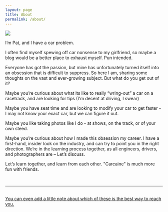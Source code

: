 ```yaml
---
layout: page
title: About
permalink: /about/
---
```


<img class="col one right" src="/img/prof_pic.jpg">

I’m Pat, and I have a car problem.

I often find myself spewing off car nonsense to my girlfriend, so maybe a blog would be a better place to exhaust myself. Pun intended.

Everyone has got the passion, but mine has unfortunately turned itself into an obsession that is difficult to suppress. So here I am, sharing some thoughts on the vast and ever-growing subject. But what do you get out of it?

Maybe you’re curious about what its like to really “wring-out” a car on a racetrack, and are looking for tips (I'm decent at driving, I swear) 

Maybe you have seat time and are looking to modify your car to get faster - I may not know your exact car, but we can figure it out.

Maybe you like taking photos like I do - at shows, on the track, or of your own steed. 

Maybe you’re curious about how I made this obsession my career. I have a first-hand, insider look on the industry, and can try to point you in the right direction. We’re in the learning process together, as all engineers, drivers, and photographers are – Let’s discuss.

Let’s learn together, and learn from each other. "Carcaine" is much more fun with friends.

<br/>
<hr/>
<br/>
<span class="contacticon center">
	<a href="patrickabalex@gmail.com"><i class="fa fa-envelope-square"></i></a>
	<a href="https://github.com/patrickdrives" target="_blank"><i class="fa fa-github-square"></i></a>
	<a href="https://www.instagram.com/patrick.drives/"><i class="fa fa-instagram"></i>
	
<div class="col three caption">
	You can even add a little note about which of these is the best way to reach you.
</div>

